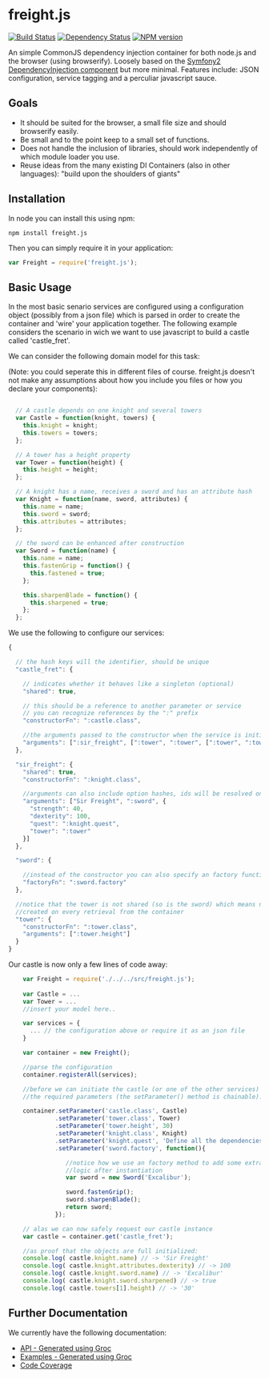 freight.js
==========

[![Build Status](https://travis-ci.org/advanderveer/freight.js.png)](https://travis-ci.org/advanderveer/freight.js)
[![Dependency Status](https://david-dm.org/advanderveer/freight.js.png)](https://david-dm.org/advanderveer/freight.js)
[![NPM version](https://badge.fury.io/js/freight.js.png)](http://badge.fury.io/js/freight.js)

An simple CommonJS dependency injection container for both node.js and the browser (using browserify). Loosely based on the [Symfony2 DependencyInjection component](https://github.com/symfony/DependencyInjection) but more minimal. Features include: JSON configuration, service tagging and a perculiar javascript sauce.

Goals
---------
+   It should be suited for the browser, a small file size and should browserify easily.
+   Be small and to the point keep to a small set of functions.
+   Does not handle the inclusion of libraries, should work independently of which module loader you use.
+   Reuse ideas from the many existing DI Containers (also in other languages): "build upon the shoulders of giants"

Installation
--------
In node you can install this using npm: 

`npm install freight.js`

Then you can simply require it in your application:
 
 ```javascript
 var Freight = require('freight.js');
 ```

Basic Usage
-----------
In the most basic senario services are configured using a configuration object (possibly from a json file) which is parsed in order to create the container and 'wire' your application together. The following example considers the scenario in wich we want to use javascript to build a castle called 'castle_fret'. 

We can consider the following domain model for this task: 

(Note: you could seperate this in different files of course. freight.js doesn't not make any assumptions about how you include you files or how you declare your components):
```javascript

  // A castle depends on one knight and several towers
  var Castle = function(knight, towers) {
    this.knight = knight;
    this.towers = towers;
  };

  // A tower has a height property
  var Tower = function(height) {
    this.height = height;
  };

  // A knight has a name, receives a sword and has an attribute hash
  var Knight = function(name, sword, attributes) {
    this.name = name;
    this.sword = sword;
    this.attributes = attributes;
  };

  // the sword can be enhanced after construction
  var Sword = function(name) {
    this.name = name;
    this.fastenGrip = function() {
      this.fastened = true;
    };

    this.sharpenBlade = function() {
      this.sharpened = true;
    };
  };

```


We use the following to configure our services:
```javascript
{

  // the hash keys will the identifier, should be unique
  "castle_fret": {   

    // indicates whether it behaves like a singleton (optional)
    "shared": true, 

    // this should be a reference to another parameter or service
    // you can recognize references by the ":" prefix
    "constructorFn": ":castle.class",   

    //the arguments passed to the constructor when the service is initialized 
    "arguments": [":sir_freight", [":tower", ":tower", [":tower", ":tower"]]]
  },

  "sir_freight": {
    "shared": true,
    "constructorFn": ":knight.class",

    //arguments can also include option hashes, ids will be resolved on level deep
    "arguments": ["Sir Freight", ":sword", {
      "strength": 40,
      "dexterity": 100,
      "quest": ":knight.quest",
      "tower": ":tower"
    }]
  },

  "sword": {

    //instead of the constructor you can also specify an factory function
    "factoryFn": ":sword.factory"
  },

  //notice that the tower is not shared (so is the sword) which means ne instances are
  //created on every retrieval from the container
  "tower": {
    "constructorFn": ":tower.class",
    "arguments": [":tower.height"]
  }
}
```

Our castle is now only a few lines of code away:
```javascript
    var Freight = require('./../../src/freight.js');
      
    var Castle = ...
    var Tower = ...
    //insert your model here..

    var services = {
      ... // the configuration above or require it as an json file
    }

    var container = new Freight();      

    //parse the configuration
    container.registerAll(services);

    //before we can initiate the castle (or one of the other services) we'll need to define
    //the required parameters (the setParameter() method is chainable):

    container.setParameter('castle.class', Castle)
             .setParameter('tower.class', Tower)
             .setParameter('tower.height', 30)
             .setParameter('knight.class', Knight)
             .setParameter('knight.quest', 'Define all the dependencies!')
             .setParameter('sword.factory', function(){

                //notice how we use an factory method to add some extra
                //logic after instantiation
                var sword = new Sword('Excalibur');

                sword.fastenGrip();
                sword.sharpenBlade();
                return sword;
             });

    // alas we can now safely request our castle instance
    var castle = container.get('castle_fret');

    //as proof that the objects are full initialized:
    console.log( castle.knight.name) // -> 'Sir Freight'
    console.log( castle.knight.attributes.dexterity) // -> 100
    console.log( castle.knight.sword.name) // -> 'Excalibur'
    console.log( castle.knight.sword.sharpened) // -> true
    console.log( castle.towers[1].height) // -> '30'

```




Further Documentation
--------------
We currently have the following documentation:

+ [API - Generated using Groc](http://advanderveer.github.io/freight.js/)
+ [Examples - Generated using Groc](http://advanderveer.github.io/freight.js/examples/)
+ [Code Coverage](http://advanderveer.github.io/freight.js/coverage/lcov-report/)

